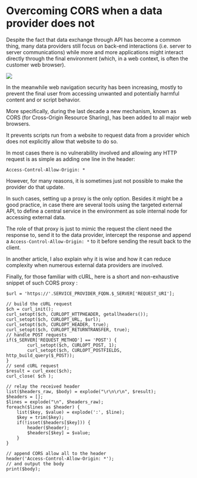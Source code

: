 # Overcoming CORS when a data provider does not



Despite the fact that data exchange through API has become a common thing, many data providers still focus on back-end interactions (i.e. server to server communications) while more and more applications might interact directly through the final environment (which, in a web context, is often the customer web browser).

![](//i.imgur.com/rIraAL2.jpg)

In the meanwhile web navigation security has been increasing, mostly to prevent the final user from accessing unwanted and potentially harmful content and or script behavior.

More specifically, during the last decade a new mechanism, known as CORS (for Cross-Origin Resource Sharing), has been added to all major web browsers. 

It prevents scripts run from a website to request data from a provider which does not explicitly allow that website to do so.


In most cases there is no vulnerability involved and allowing any HTTP request is as simple as adding one line in the header: 

```
Access-Control-Allow-Origin: *
```



However, for many reasons, it is sometimes just not possible to make the provider do that update.

In such cases, setting up a proxy is the only option. Besides it might be a good practice, in case there are several tools using the targeted external API, to define a central service in the environment as sole internal node for accessing external data.

The role of that proxy is just to mimic the request the client need the response to, send it to the data provider, intercept the response and append a `Access-Control-Allow-Origin: *` to it before sending the result back to the client.

In another article, I also explain why it is wise and how it can reduce complexity when numerous external data providers are involved.



Finally, for those familiar with cURL, here is a short and non-exhaustive snippet of such CORS proxy :

```
$url = 'https://'.SERVICE_PROVIDER_FQDN.$_SERVER['REQUEST_URI'];

// build the cURL request
$ch = curl_init();
curl_setopt($ch, CURLOPT_HTTPHEADER, getallheaders());
curl_setopt($ch, CURLOPT_URL, $url);
curl_setopt($ch, CURLOPT_HEADER, true);
curl_setopt($ch, CURLOPT_RETURNTRANSFER, true);
// handle POST requests
if($_SERVER['REQUEST_METHOD'] == 'POST') {
        curl_setopt($ch, CURLOPT_POST, 1);
        curl_setopt($ch, CURLOPT_POSTFIELDS, http_build_query($_POST));
}
// send cURL request
$result = curl_exec($ch);
curl_close( $ch );

// relay the received header
list($headers_raw, $body) = explode("\r\n\r\n", $result);
$headers = [];
$lines = explode("\n", $headers_raw);
foreach($lines as $header) {
    list($key, $value) = explode(':', $line); 
    $key = trim($key);
    if(!isset($headers[$key])) {
	    header($header);
	    $headers[$key] = $value;            
    }
}

// append CORS allow all to the header
header('Access-Control-Allow-Origin: *');  
// and output the body
print($body);
```